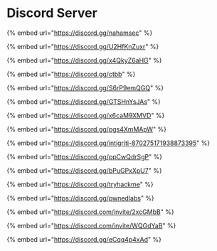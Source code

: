 # Discord Server



{% embed url="https://discord.gg/nahamsec" %}

{% embed url="https://discord.gg/U2HfKnZuxr" %}

{% embed url="https://discord.gg/x4QkyZ6aHG" %}

{% embed url="https://discord.gg/ctbb" %}

{% embed url="https://discord.gg/S6rP9emQGQ" %}

{% embed url="https://discord.gg/GTSHnYsJAs" %}

{% embed url="https://discord.gg/x6caM9XMVD" %}

{% embed url="https://discord.gg/pgs4XmMApW" %}

{% embed url="https://discord.gg/intigriti-870275171938873395" %}

{% embed url="https://discord.gg/ppCwQdrSgP" %}

{% embed url="https://discord.gg/bPuGPxXpU7" %}

{% embed url="https://discord.gg/tryhackme" %}

{% embed url="https://discord.gg/pwnedlabs" %}

{% embed url="https://discord.com/invite/2xcGMbB" %}

{% embed url="https://discord.com/invite/WQGdYaB" %}

{% embed url="https://discord.gg/eCqq4p4xAd" %}
